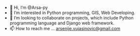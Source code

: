 - 👋 Hi, I’m @Arsa-py
- 👀 I’m interested in Python programming, GIS, Web Developing.
- 💞️ I’m looking to collaborate on projects, which include Python programming language and Django web framework.
- 📫 How to reach me ... arsenije.vujasinovic@gmail.com

<!---
Arsa-py/Arsa-py is a ✨ special ✨ repository because its `README.md` (this file) appears on your GitHub profile.
You can click the Preview link to take a look at your changes.
--->
